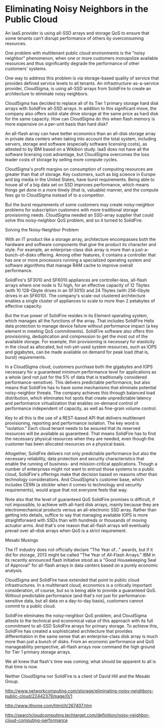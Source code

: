 # Eliminating Noisy Neighbors in the Public Cloud

An IaaS provider is using all-SSD arrays and storage QoS to ensure that some tenants can’t disrupt performance of others by overconsuming resources.

One problem with multitenant public cloud environments is the "noisy neighbor" phenomenon, when one or more customers monopolize available resources and thus significantly degrade the performance of other customers' systems.

One way to address this problem is via storage-based quality of service that provides defined service levels to all tenants. An infrastructure-as-a-service provider, CloudSigma, is using all-SSD arrays from SolidFire to create an architecture to eliminate noisy neighbors.

CloudSigma has decided to replace all of its Tier 1 primary storage hard disk arrays with SolidFire all-SSD arrays. In addition to this significant move, the company also offers solid-state drive storage at the same price as hard disk for the same capacity. How can CloudSigma do this when flash memory is more expensive on a per-unit basis than hard disk?

An all-flash array can have better economics than an all-disk storage array in private data centers when taking into account the total system, including servers, storage and software (especially software licensing costs), as attested to by IBM based on a Wikibon study. IaaS does not have all the software licensing cost advantage, but CloudSigma overcomes the loss leader costs of storage by selling more compute cycles.

CloudSigma's profit margins on consumption of computing resources are greater than that of storage. Key customers, such as big science in Europe and big media in the United States, have burst requirements. Being able to house all of a big data set on SSD improves performance, which means things get done in a more timely (that is, valuable) manner, and the compute fees go to CloudSigma instead of to a competitor.

But the burst requirements of some customers may create noisy-neighbor problems for subscription customers with more traditional storage provisioning needs. CloudSigma needed an SSD-array supplier that could solve this noisy-neighbor QoS problem, and so it turned to SolidFire.

Solving the Noisy-Neighbor Problem

With an IT product like a storage array, architecture encompasses both the hardware and software components that give the product its character and style. For example, an enterprise-class disk array is more than a just-a-bunch-of-disks offering. Among other features, it contains a controller that has one or more processors running a specialized operating system and software algorithms that manage RAM cache to improve overall performance.

SolidFire's SF3010 and SF6010 appliances are controller-less, all-flash arrays where one node is 1U high, for an effective capacity of 12 Tbytes (with 10 128-Gbyte drives in an SF3010) and 24 Tbytes (with 256-Gbyte drives in an SF6010). The company's scale-out clustered architecture enables a single cluster of appliances to scale to more than 2 petabytes of effective capacity.

But the true power of SolidFire resides in its Element operating system, which manages all the functions of the array. That includes SolidFire Helix data protection to manage device failure without performance impact (a key element in meeting QoS commitments). SolidFire software also offers thin provisioning, deduplication and compression to get the most out of the available storage. For example, thin provisioning is necessary for elasticity in the cloud as allocated, but not-yet-used system resources, such as IOPS and gigabytes, can be made available on demand for peak load (that is, burst) requirements.

In a CloudSigma cloud, customers purchase both the gigabytes and IOPS necessary for a guaranteed minimum performance level for applications as a whole (and not just for the 5% of data that is traditionally considered performance-sensitive). This delivers predictable performance, but also means that SolidFire has to have some mechanisms that eliminate potential noisy-neighbor threats. The company achieves this through balanced load distribution, which eliminates hot spots that create unpredictable latency and performance virtualization that enables on-demand control of performance independent of capacity, as well as fine-grain volume control.

Key to all this is the use of a REST-based API that delivers multitenant provisioning, reporting and performance isolation. The key word is "isolation." Each cloud tenant needs to be assured that its reserved resources will be available as guaranteed. That means SolidFire has to find the necessary physical resources when they are needed, even though the customer has been allocated resources on a physical basis.

Altogether, SolidFire delivers not only predictable performance but also the necessary reliability, data protection and security characteristics that enable the running of business- and mission-critical applications. Though a number of enterprises might not want to entrust those systems to a public cloud, SolidFire's offerings make that decision based on reasons other than technology considerations. And CloudSigma's customer base, which includes CERN (a stickler when it comes to technology and security requirements), would argue that not everyone feels that way.

Note also that the level of guaranteed QoS SolidFire promises is difficult, if not impossible, to achieve with all-hard disk arrays, mainly because they are electromechanical products versus an all-electronic SSD array. Rather than getting into details, suffice to say that managing available IOPS is more straightforward with SSDs than with hundreds or thousands of moving actuator arms. And that's one reason that all-flash arrays will eventually prevail over all-disk arrays when QoS is a strict requirement.

Mesabi Musings

The IT industry does not officially declare "The Year of..." awards, but if it did for storage, 2013 might be called "The Year of All-Flash Arrays." IBM in its recently announced flash initiative stood as a "Good Housekeeping Seal of Approval" for all-flash arrays in data centers based on a purely economic analysis.

CloudSigma and SolidFire have extended that point to public cloud infrastructures. In a multitenant cloud, economics is a critically important consideration, of course, but so is being able to provide a guaranteed QoS. Without predictable performance (and that's not just for performance-sensitive data, but all data on a day-to-day basis), customers cannot commit to a public cloud.

SolidFire eliminates the noisy-neighbor QoS problem, and CloudSigma attests to the technical and economical value of this approach with its full commitment to all-SSD SolidFire arrays for primary storage. To achieve this, SolidFire has created a sophisticated architecture that provides differentiation in the same sense that an enterprise-class disk array is much more than just a bunch of disks. From an economic performance and QoS manageability perspective, all-flash arrays now command the high ground for Tier 1 primary storage arrays.

We all knew that flash's time was coming; what should be apparent to all is that time is now.

Neither CloudSigma nor SolidFire is a client of David Hill and the Mesabi Group.



http://www.networkcomputing.com/storage/eliminating-noisy-neighbors-public-cloud/22442379/page/0/1


http://www.ithome.com/html/it/267407.htm

http://searchcloudcomputing.techtarget.com/definition/noisy-neighbor-cloud-computing-performance


